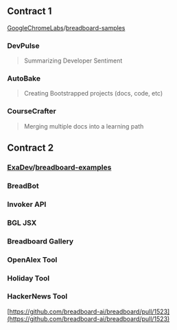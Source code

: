 ## Contract 1

[GoogleChromeLabs](https://github.com/GoogleChromeLabs)/[breadboard-samples](https://github.com/GoogleChromeLabs/breadboard-samples)

### DevPulse

> Summarizing Developer Sentiment

### AutoBake

> Creating Bootstrapped projects (docs, code, etc)

### CourseCrafter

> Merging multiple docs into a learning path

## Contract 2
### [ExaDev](https://github.com/ExaDev)/[breadboard-examples](https://github.com/ExaDev/breadboard-examples)
### BreadBot
### Invoker API
### BGL JSX
### Breadboard Gallery
### OpenAlex Tool
### Holiday Tool
### HackerNews Tool
[https://github.com/breadboard-ai/breadboard/pull/1523](https://github.com/breadboard-ai/breadboard/pull/1523)
